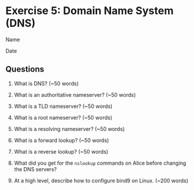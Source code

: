 Exercise 5: Domain Name System (DNS)
==========================

Name

Date

Questions
----------------

1. What is DNS? (~50 words)

2. What is an authoritative nameserver? (~50 words)

3. What is a TLD nameserver? (~50 words)

4. What is a root nameserver? (~50 words)

5. What is a resolving nameserver? (~50 words)

6. What is a forward lookup? (~50 words)

7. What is a reverse lookup? (~50 words)

8. What did you get for the `nslookup` commands on Alice before changing the DNS servers?

8. At a high level, describe how to configure bind9 on Linux. (~200 words)
